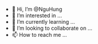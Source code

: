 - 👋 Hi, I’m @NguHung
- 👀 I’m interested in ...
- 🌱 I’m currently learning ...
- 💞️ I’m looking to collaborate on ...
- 📫 How to reach me ...

<!---
NguHung/NguHung is a ✨ special ✨ repository because its `README.md` (this file) appears on your GitHub profile.
You can click the Preview link to take a look at your changes.
--->
